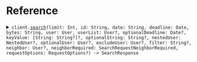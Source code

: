# Reference
<details><summary><code>client.<a href="/Sources/ApiClient.swift">search</a>(limit: Int, id: String, date: String, deadline: Date, bytes: String, user: User, userList: User?, optionalDeadline: Date?, keyValue: [String: String?]?, optionalString: String?, nestedUser: NestedUser?, optionalUser: User?, excludeUser: User?, filter: String?, neighbor: User?, neighborRequired: SearchRequestNeighborRequired, requestOptions: RequestOptions?) -> SearchResponse</code></summary>
<dl>
<dd>

#### 🔌 Usage

<dl>
<dd>

<dl>
<dd>

```swift
import Foundation
import Api

private func main() async throws {
    let client = ApiClient()

    try await client.search(
        limit: 1,
        id: "id",
        date: "date",
        deadline: try! Date("2024-01-15T09:30:00Z", strategy: .iso8601),
        bytes: "bytes",
        user: User(
            name: "name",
            tags: [
                "tags",
                "tags"
            ]
        ),
        userList: ,
        optionalDeadline: try! Date("2024-01-15T09:30:00Z", strategy: .iso8601),
        keyValue: [
            "keyValue": "keyValue"
        ],
        optionalString: "optionalString",
        nestedUser: NestedUser(
            name: "name",
            user: User(
                name: "name",
                tags: [
                    "tags",
                    "tags"
                ]
            )
        ),
        optionalUser: User(
            name: "name",
            tags: [
                "tags",
                "tags"
            ]
        ),
        excludeUser: ,
        filter: ,
        neighbor: User(
            name: "name",
            tags: [
                "tags",
                "tags"
            ]
        ),
        neighborRequired: SearchRequestNeighborRequired.user(
            User(
                name: "name",
                tags: [
                    "tags",
                    "tags"
                ]
            )
        )
    )
}

try await main()
```
</dd>
</dl>
</dd>
</dl>

#### ⚙️ Parameters

<dl>
<dd>

<dl>
<dd>

**limit:** `Int` 
    
</dd>
</dl>

<dl>
<dd>

**id:** `String` 
    
</dd>
</dl>

<dl>
<dd>

**date:** `String` 
    
</dd>
</dl>

<dl>
<dd>

**deadline:** `Date` 
    
</dd>
</dl>

<dl>
<dd>

**bytes:** `String` 
    
</dd>
</dl>

<dl>
<dd>

**user:** `User` 
    
</dd>
</dl>

<dl>
<dd>

**userList:** `User?` 
    
</dd>
</dl>

<dl>
<dd>

**optionalDeadline:** `Date?` 
    
</dd>
</dl>

<dl>
<dd>

**keyValue:** `[String: String?]?` 
    
</dd>
</dl>

<dl>
<dd>

**optionalString:** `String?` 
    
</dd>
</dl>

<dl>
<dd>

**nestedUser:** `NestedUser?` 
    
</dd>
</dl>

<dl>
<dd>

**optionalUser:** `User?` 
    
</dd>
</dl>

<dl>
<dd>

**excludeUser:** `User?` 
    
</dd>
</dl>

<dl>
<dd>

**filter:** `String?` 
    
</dd>
</dl>

<dl>
<dd>

**neighbor:** `User?` 
    
</dd>
</dl>

<dl>
<dd>

**neighborRequired:** `SearchRequestNeighborRequired` 
    
</dd>
</dl>

<dl>
<dd>

**requestOptions:** `RequestOptions?` — Additional options for configuring the request, such as custom headers or timeout settings.
    
</dd>
</dl>
</dd>
</dl>


</dd>
</dl>
</details>
